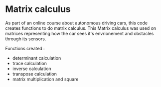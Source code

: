 # Matrix calculus

As part of an online course about autonomous driving cars, this code creates functions to do matrix calculus.
This Matrix calculus was used on matrices representing how the car sees it's envrionement and obstacles through its sensors.

Functions created :
- determinant calculation
- trace calculation
- inverse calculation
- transpose calculation
- matrix multiplication and square
